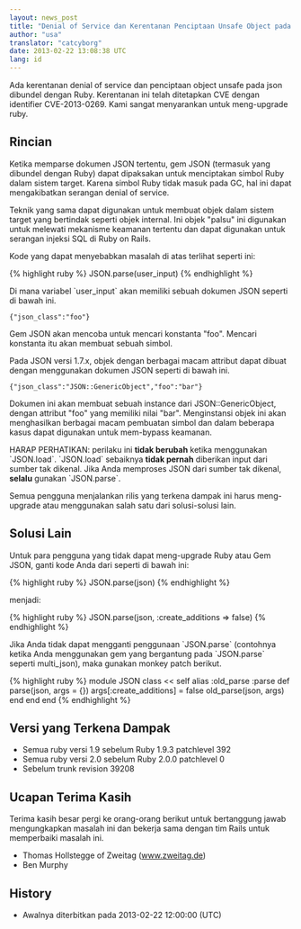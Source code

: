 ```yaml
---
layout: news_post
title: "Denial of Service dan Kerentanan Penciptaan Unsafe Object pada JSON (CVE-2013-0269)"
author: "usa"
translator: "catcyborg"
date: 2013-02-22 13:08:38 UTC
lang: id
---
```


Ada kerentanan denial of service dan penciptaan object unsafe pada
json dibundel dengan Ruby. Kerentanan ini telah ditetapkan CVE dengan
identifier CVE-2013-0269. Kami sangat menyarankan untuk meng-upgrade ruby.

## Rincian

Ketika memparse dokumen JSON tertentu, gem JSON (termasuk yang dibundel dengan
Ruby) dapat dipaksakan untuk menciptakan simbol Ruby dalam sistem target.
Karena simbol Ruby tidak masuk pada GC, hal ini dapat mengakibatkan serangan
denial of service.

Teknik yang sama dapat digunakan untuk membuat objek dalam sistem target yang
bertindak seperti objek internal. Ini objek \"palsu\" ini digunakan untuk
melewati mekanisme keamanan tertentu dan dapat digunakan untuk
serangan injeksi SQL di Ruby on Rails.

Kode yang dapat menyebabkan masalah di atas terlihat seperti ini:

{% highlight ruby %}
JSON.parse(user_input)
{% endhighlight %}

Di mana variabel \`user\_input\` akan memiliki sebuah dokumen JSON seperti di bawah ini.

    {"json_class":"foo"}

Gem JSON akan mencoba untuk mencari konstanta \"foo\". Mencari konstanta itu akan
membuat sebuah simbol.

Pada JSON versi 1.7.x, objek dengan berbagai macam attribut dapat dibuat dengan
menggunakan dokumen JSON seperti di bawah ini.

    {"json_class":"JSON::GenericObject","foo":"bar"}

Dokumen ini akan membuat sebuah instance dari JSON::GenericObject, dengan attribut
\"foo\" yang memiliki nilai \"bar\". Menginstansi objek ini akan menghasilkan
berbagai macam pembuatan simbol dan dalam beberapa kasus dapat digunakan untuk
mem-bypass keamanan.

HARAP PERHATIKAN: perilaku ini **tidak berubah** ketika menggunakan \`JSON.load\`.
\`JSON.load\` sebaiknya **tidak pernah** diberikan input dari sumber tak dikenal.
Jika Anda memproses JSON dari sumber tak dikenal, **selalu** gunakan
\`JSON.parse\`.

Semua pengguna menjalankan rilis yang terkena dampak ini harus meng-upgrade
atau menggunakan salah satu dari solusi-solusi lain.

## Solusi Lain

Untuk para pengguna yang tidak dapat meng-upgrade Ruby atau Gem JSON,
ganti kode Anda dari seperti di bawah ini:

{% highlight ruby %}
JSON.parse(json)
{% endhighlight %}

menjadi:

{% highlight ruby %}
JSON.parse(json, :create_additions => false)
{% endhighlight %}

Jika Anda tidak dapat mengganti penggunaan \`JSON.parse\` (contohnya ketika
Anda menggunakan gem yang bergantung pada \`JSON.parse\` seperti multi\_json),
maka gunakan monkey patch berikut.

{% highlight ruby %}
module JSON
  class << self
    alias :old_parse :parse
    def parse(json, args = {})
      args[:create_additions] = false
      old_parse(json, args)
    end
  end
end
{% endhighlight %}

## Versi yang Terkena Dampak

* Semua ruby versi 1.9 sebelum Ruby 1.9.3 patchlevel 392
* Semua ruby versi 2.0 sebelum Ruby 2.0.0 patchlevel 0
* Sebelum trunk revision 39208

## Ucapan Terima Kasih

Terima kasih besar pergi ke orang-orang berikut untuk bertanggung jawab mengungkapkan
masalah ini dan bekerja sama dengan tim Rails untuk memperbaiki masalah ini.

* Thomas Hollstegge of Zweitag (www.zweitag.de)
* Ben Murphy

## History

* Awalnya diterbitkan pada 2013-02-22 12:00:00 (UTC)

